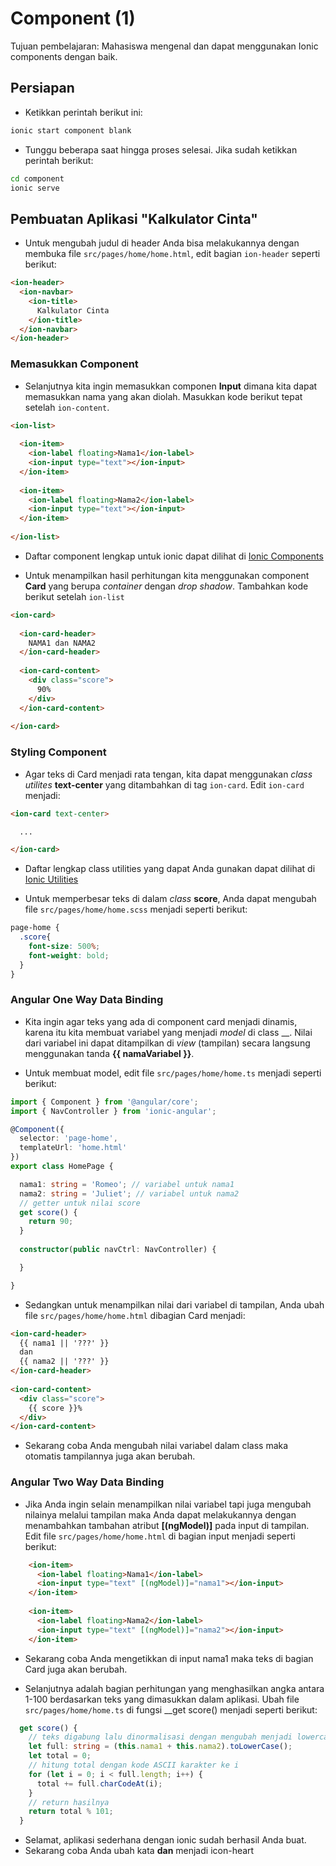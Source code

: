 # Component (1)

Tujuan pembelajaran: Mahasiswa mengenal dan dapat menggunakan Ionic components dengan baik.

## Persiapan

* Ketikkan perintah berikut ini:
```sh
ionic start component blank
```

* Tunggu beberapa saat hingga proses selesai. Jika sudah ketikkan perintah berikut:
```sh
cd component
ionic serve
```

## Pembuatan Aplikasi "Kalkulator Cinta"

* Untuk mengubah judul di header Anda bisa melakukannya dengan membuka file ```src/pages/home/home.html```, edit bagian ```ion-header``` seperti berikut:

```html
<ion-header>
  <ion-navbar>
    <ion-title>
      Kalkulator Cinta
    </ion-title>
  </ion-navbar>
</ion-header>
```

### Memasukkan Component

* Selanjutnya kita ingin memasukkan componen __Input__ dimana kita dapat memasukkan nama yang akan diolah. Masukkan kode berikut tepat setelah ```ion-content```.

```html
<ion-list>
    
  <ion-item>
    <ion-label floating>Nama1</ion-label>
    <ion-input type="text"></ion-input>
  </ion-item>
  
  <ion-item>
    <ion-label floating>Nama2</ion-label>
    <ion-input type="text"></ion-input>
  </ion-item>
  
</ion-list>
```

* Daftar component lengkap untuk ionic dapat dilihat di [Ionic Components]()

* Untuk menampilkan hasil perhitungan kita menggunakan component __Card__ yang berupa _container_ dengan _drop shadow_. Tambahkan kode berikut setelah ```ion-list```

```html
<ion-card>
    
  <ion-card-header>
    NAMA1 dan NAMA2
  </ion-card-header>
  
  <ion-card-content>
    <div class="score">
      90%
    </div>
  </ion-card-content>
  
</ion-card>
```

### Styling Component

* Agar teks di Card menjadi rata tengan, kita dapat menggunakan _class utilites_ __text-center__ yang ditambahkan di tag ```ion-card```. Edit ```ion-card``` menjadi:

```html
<ion-card text-center>

  ...

</ion-card>
```

* Daftar lengkap class utilities yang dapat Anda gunakan dapat dilihat di [Ionic Utilities]()

* Untuk memperbesar teks di dalam _class_ __score__, Anda dapat mengubah file ```src/pages/home/home.scss``` menjadi seperti berikut:

```scss
page-home {
  .score{
    font-size: 500%;
    font-weight: bold;
  }
}
```

### Angular One Way Data Binding

* Kita ingin agar teks yang ada di component card menjadi dinamis, karena itu kita membuat variabel yang menjadi _model_ di class __. Nilai dari variabel ini dapat ditampilkan di _view_ (tampilan) secara langsung menggunakan tanda __{{ namaVariabel }}__.

* Untuk membuat model, edit file ```src/pages/home/home.ts``` menjadi seperti berikut:

```typescript
import { Component } from '@angular/core';
import { NavController } from 'ionic-angular';

@Component({
  selector: 'page-home',
  templateUrl: 'home.html'
})
export class HomePage {

  nama1: string = 'Romeo'; // variabel untuk nama1
  nama2: string = 'Juliet'; // variabel untuk nama2
  // getter untuk nilai score
  get score() {
    return 90;
  }
  
  constructor(public navCtrl: NavController) {

  }

}
```

* Sedangkan untuk menampilkan nilai dari variabel di tampilan, Anda ubah file ```src/pages/home/home.html``` dibagian Card menjadi:

```html
<ion-card-header>
  {{ nama1 || '???' }}
  dan
  {{ nama2 || '???' }}
</ion-card-header>
  
<ion-card-content>
  <div class="score">
    {{ score }}%
  </div>
</ion-card-content>
```

* Sekarang coba Anda mengubah nilai variabel dalam class maka otomatis tampilannya juga akan berubah.

### Angular Two Way Data Binding

* Jika Anda ingin selain menampilkan nilai variabel tapi juga mengubah nilainya melalui tampilan maka Anda dapat melakukannya dengan menambahkan tambahan atribut __[(ngModel)]__ pada input di tampilan. Edit file ```src/pages/home/home.html``` di bagian input menjadi seperti berikut:

```html
    <ion-item>
      <ion-label floating>Nama1</ion-label>
      <ion-input type="text" [(ngModel)]="nama1"></ion-input>
    </ion-item>
  
    <ion-item>
      <ion-label floating>Nama2</ion-label>
      <ion-input type="text" [(ngModel)]="nama2"></ion-input>
    </ion-item>
```

* Sekarang coba Anda mengetikkan di input nama1 maka teks di bagian Card juga akan berubah.

* Selanjutnya adalah bagian perhitungan yang menghasilkan angka antara 1-100 berdasarkan teks yang dimasukkan dalam aplikasi. Ubah file ```src/pages/home/home.ts``` di fungsi __get score() menjadi seperti berikut:

```typescript
  get score() {
    // teks digabung lalu dinormalisasi dengan mengubah menjadi lowercase
    let full: string = (this.nama1 + this.nama2).toLowerCase();
    let total = 0;
    // hitung total dengan kode ASCII karakter ke i
    for (let i = 0; i < full.length; i++) {
      total += full.charCodeAt(i);
    }
    // return hasilnya
    return total % 101;
  }
```

* Selamat, aplikasi sederhana dengan ionic sudah berhasil Anda buat.
* Sekarang coba Anda ubah kata __dan__ menjadi icon-heart